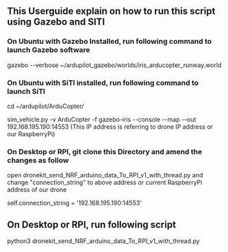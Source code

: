
## This Userguide explain on how to run this script using Gazebo and SITl 

### On Ubuntu with Gazebo Installed, run following command to launch Gazebo software
gazebo --verbose ~/ardupilot_gazebo/worlds/iris_arducopter_runway.world

### On Ubuntu with SiTl installed, run following command to launch SiTl 
cd ~/ardupilot/ArduCopter/

sim_vehicle.py -v ArduCopter -f gazebo-iris --console --map --out 192.168.195.190:14553 (This IP address is referring to drone IP address or our RaspberryPi)
 
 ### On Desktop or RPI, git clone this Directory and amend the changes as follow
 
 open dronekit_send_NRF_arduino_data_To_RPI_v1_with_thread.py and change "connection_string" to above address or current RaspberryPi address of our drone
 
self.connection_string = '192.168.195.190:14553'

## On Desktop or RPI, run following script

python3 dronekit_send_NRF_arduino_data_To_RPI_v1_with_thread.py


